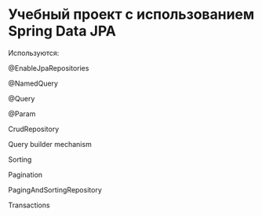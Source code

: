 # Учебный проект с использованием Spring Data JPA

Используются: 

@EnableJpaRepositories

@NamedQuery

@Query

@Param

CrudRepository

Query builder mechanism 

Sorting

Pagination

PagingAndSortingRepository

Transactions
